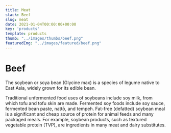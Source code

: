 ```yaml
---
title: Meat
stack: Beef
slug: meat
date: 2021-01-04T00:00:00+00:00
key: 'products'
template: products
thumb: "../images/thumbs/beef.png"
featuredImg: "../images/featured/beef.png"
---
```

# Beef

The soybean or soya bean (Glycine max) is a species of legume native to East Asia, widely grown for its edible bean.

Traditional unfermented food uses of soybeans include soy milk, from which tofu and tofu skin are made. Fermented soy foods include soy sauce, fermented bean paste, nattō, and tempeh. Fat-free (defatted) soybean meal is a significant and cheap source of protein for animal feeds and many packaged meals. For example, soybean products, such as textured vegetable protein (TVP), are ingredients in many meat and dairy substitutes.